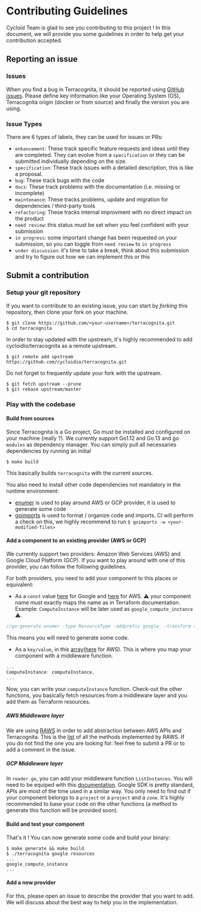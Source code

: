 # Contributing Guidelines

Cycloid Team is glad to see you contributing to this project ! In this document, we will provide you some guidelines in order to help get your contribution accepted.

## Reporting an issue

### Issues

When you find a bug in Terracognita, it should be reported using [GitHub issues](https://github.com/cycloidio/terracognita/issues). Please define key information like your Operating System (OS), Terracognita origin (docker or from source) and finally the version you are using.

### Issue Types

There are 6 types of labels, they can be used for issues or PRs:

- `enhancement`: These track specific feature requests and ideas until they are completed. They can evolve from a `specification` or they can be submitted individually depending on the size.
- `specification`: These track issues with a detailed description, this is like a proposal.
- `bug`: These track bugs with the code
- `docs`: These track problems with the documentation (i.e. missing or incomplete)
- `maintenance`: These tracks problems, update and migration for dependencies / third-party tools
- `refactoring`: These tracks internal improvment with no direct impact on the product
- `need review`: this status must be set when you feel confident with your submission
- `in progress`: some important change has been requested on your submission, so you can toggle from `need review` to `in progress`
- `under discussion`: it's time to take a break, think about this submission and try to figure out how we can implement this or this

## Submit a contribution

### Setup your git repository

If you want to contribute to an existing issue, you can start by _forking_ this repository, then clone your fork on your machine.

```shell
$ git clone https://github.com/<your-username>/terracognita.git
$ cd terracognita
```

In order to stay updated with the upstream, it's highly recommended to add cycloidio/terracognita as a remote upstream.

```shell
$ git remote add upstream https://github.com/cycloidio/terracognita.git
```

Do not forget to frequently update your fork with the upstream.

```shell
$ git fetch upstream --prune
$ git rebase upstream/master
```

### Play with the codebase

#### Build from sources

Since Terracognita is a Go project, Go must be installed and configured on your machine (really ?). We currently support Go1.12 and Go.13 and go `modules` as dependency manager. You can simply pull all necessaries dependencies by running an initial

```shell
$ make build
```

This basically builds `terracognita` with the current sources.

You also need to install other code dependencies not mandatory in the runtime environment:
  * [enumer](https://github.com/dmarkham/enumer) is used to play around AWS or GCP provider, it is used to generate some code
  * [goimports](https://godoc.org/golang.org/x/tools/cmd/goimports) is used to format / organize code and imports. CI will perform a check on this, we highly recommend to run `$ goimports -w <your-modified-files>`

#### Add a component to an existing provider (AWS or GCP)

We currently support two providers: Amazon Web Services (AWS) and Google Cloud Platform (GCP). If you want to play around with one of this provider, you can follow the following guidelines.

For both providers, you need to add your component to this places or equivalent:

* As a `const` value [here](https://github.com/cycloidio/terracognita/blob/000789d3bd61b81cf10695d414f4f45346ccc25f/google/resources.go#L17) for Google and [here](https://github.com/cycloidio/terracognita/blob/000789d3bd61b81cf10695d414f4f45346ccc25f/aws/resources.go#L22) for AWS. :warning: your component name must exactly maps the name as in Terraform documentation. Example: `ComputeInstance` will be later used as `google_compute_instance` :warning:.

```go
//go:generate enumer -type ResourceType -addprefix google_ -transform snake -linecomment
```

This means you will need to generate some code.

* As a `key/value`, in this [array](https://github.com/cycloidio/terracognita/blob/000789d3bd61b81cf10695d414f4f45346ccc25f/google/resources.go#L25)([here](https://github.com/cycloidio/terracognita/blob/000789d3bd61b81cf10695d414f4f45346ccc25f/aws/resources.go#L96) for AWS). This is where you map your component with a middleware function.

```go
...
ComputeInstance: computeInstance,
...
```

Now, you can write your `computeInstance` function. Check-out the other functions, you basically fetch resources from a middleware layer and you add them as Terraform resources.

##### AWS Middleware layer

We are using [RAWS](https://github.com/cycloidio/raws) in order to add abstraction between AWS APIs and Terracognita. This is the [list](https://github.com/cycloidio/raws/issues/8) of all the methods implemented by RAWS. If you do not find the one you are looking for: feel free to submit a PR or to add a comment in the issue.

##### GCP Middleware layer

In `reader.go`, you can add your middleware function `ListInstances`. You will need to be equiped with this [documentation](https://godoc.org/google.golang.org/api/compute/v1). Google SDK is pretty standard, APIs are most of the time used in a similar way.
You only need to find out if your component belongs to a `project` or a `project` and a `zone`. It's highly recommended to base your code on the other functions (a method to generate this function will be provided soon).

#### Build and test your component

That's it ! You can now generate some code and build your binary: 

```shell
$ make generate && make build
$ ./terracognita google resources
...
google_compute_instance
...
```

#### Add a new provider

For this, please open an issue to describe the provider that you want to add. We will discuss about the best way to help you in the implementation.
